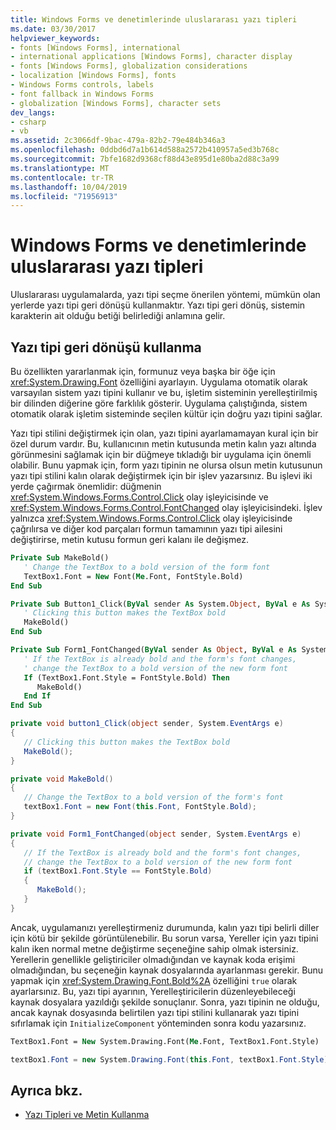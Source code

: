 ```yaml
---
title: Windows Forms ve denetimlerinde uluslararası yazı tipleri
ms.date: 03/30/2017
helpviewer_keywords:
- fonts [Windows Forms], international
- international applications [Windows Forms], character display
- fonts [Windows Forms], globalization considerations
- localization [Windows Forms], fonts
- Windows Forms controls, labels
- font fallback in Windows Forms
- globalization [Windows Forms], character sets
dev_langs:
- csharp
- vb
ms.assetid: 2c3066df-9bac-479a-82b2-79e484b346a3
ms.openlocfilehash: 0ddbd6d7a1b614d588a2572b410957a5ed3b768c
ms.sourcegitcommit: 7bfe1682d9368cf88d43e895d1e80ba2d88c3a99
ms.translationtype: MT
ms.contentlocale: tr-TR
ms.lasthandoff: 10/04/2019
ms.locfileid: "71956913"
---
```

# <a name="international-fonts-in-windows-forms-and-controls"></a>Windows Forms ve denetimlerinde uluslararası yazı tipleri

Uluslararası uygulamalarda, yazı tipi seçme önerilen yöntemi, mümkün olan yerlerde yazı tipi geri dönüşü kullanmaktır. Yazı tipi geri dönüş, sistemin karakterin ait olduğu betiği belirlediği anlamına gelir.

## <a name="using-font-fallback"></a>Yazı tipi geri dönüşü kullanma

Bu özellikten yararlanmak için, formunuz veya başka bir öğe için <xref:System.Drawing.Font> özelliğini ayarlayın. Uygulama otomatik olarak varsayılan sistem yazı tipini kullanır ve bu, işletim sisteminin yerelleştirilmiş bir dilinden diğerine göre farklılık gösterir. Uygulama çalıştığında, sistem otomatik olarak işletim sisteminde seçilen kültür için doğru yazı tipini sağlar.

Yazı tipi stilini değiştirmek için olan, yazı tipini ayarlamamayan kural için bir özel durum vardır. Bu, kullanıcının metin kutusunda metin kalın yazı altında görünmesini sağlamak için bir düğmeye tıkladığı bir uygulama için önemli olabilir. Bunu yapmak için, form yazı tipinin ne olursa olsun metin kutusunun yazı tipi stilini kalın olarak değiştirmek için bir işlev yazarsınız. Bu işlevi iki yerde çağırmak önemlidir: düğmenin <xref:System.Windows.Forms.Control.Click> olay işleyicisinde ve <xref:System.Windows.Forms.Control.FontChanged> olay işleyicisindeki. İşlev yalnızca <xref:System.Windows.Forms.Control.Click> olay işleyicisinde çağrılırsa ve diğer kod parçaları formun tamamının yazı tipi ailesini değiştirirse, metin kutusu formun geri kalanı ile değişmez.

```vb
Private Sub MakeBold()
   ' Change the TextBox to a bold version of the form font
   TextBox1.Font = New Font(Me.Font, FontStyle.Bold)
End Sub

Private Sub Button1_Click(ByVal sender As System.Object, ByVal e As System.EventArgs) Handles Button1.Click
   ' Clicking this button makes the TextBox bold
   MakeBold()
End Sub

Private Sub Form1_FontChanged(ByVal sender As Object, ByVal e As System.EventArgs) Handles MyBase.FontChanged
   ' If the TextBox is already bold and the form's font changes,
   ' change the TextBox to a bold version of the new form font
   If (TextBox1.Font.Style = FontStyle.Bold) Then
      MakeBold()
   End If
End Sub
```

```csharp
private void button1_Click(object sender, System.EventArgs e)
{
   // Clicking this button makes the TextBox bold
   MakeBold();
}

private void MakeBold()
{
   // Change the TextBox to a bold version of the form's font
   textBox1.Font = new Font(this.Font, FontStyle.Bold);
}

private void Form1_FontChanged(object sender, System.EventArgs e)
{
   // If the TextBox is already bold and the form's font changes,
   // change the TextBox to a bold version of the new form font
   if (textBox1.Font.Style == FontStyle.Bold)
   {
      MakeBold();
   }
}
```

Ancak, uygulamanızı yerelleştirmeniz durumunda, kalın yazı tipi belirli diller için kötü bir şekilde görüntülenebilir. Bu sorun varsa, Yereller için yazı tipini kalın iken normal metne değiştirme seçeneğine sahip olmak istersiniz. Yerellerin genellikle geliştiriciler olmadığından ve kaynak koda erişimi olmadığından, bu seçeneğin kaynak dosyalarında ayarlanması gerekir. Bunu yapmak için <xref:System.Drawing.Font.Bold%2A> özelliğini `true` olarak ayarlarsınız. Bu, yazı tipi ayarının, Yerelleştiricilerin düzenleyebileceği kaynak dosyalara yazıldığı şekilde sonuçlanır. Sonra, yazı tipinin ne olduğu, ancak kaynak dosyasında belirtilen yazı tipi stilini kullanarak yazı tipini sıfırlamak için `InitializeComponent` yönteminden sonra kodu yazarsınız.

```vb
TextBox1.Font = New System.Drawing.Font(Me.Font, TextBox1.Font.Style)
```

```csharp
textBox1.Font = new System.Drawing.Font(this.Font, textBox1.Font.Style);
```
  
## <a name="see-also"></a>Ayrıca bkz.

- [Yazı Tipleri ve Metin Kullanma](using-fonts-and-text.md)
